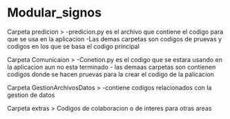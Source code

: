 # Modular_signos
Carpeta predicion > 
    -predicion.py es el archivo que contiene el codigo para 
    que se usa en la aplicacion 
    -Las demas carpetas son codigos de pruevas y codigos 
    en los que se basa el codigo principal
    
Carpeta Comunicaion >
    -Conetion.py es el codigo que se estara usando en la aplicacion 
    aun no esta terminado 
    - las demaas carpetas son contienen codigos donde se hacen 
    pruevas para la crear el codigo de la palicacion 
    
Carpeta GestionArchivosDatos >
    -contiene codigos relacionados con la gestion de datos
    
Carpeta extras >
    Codigos de colaboracion o de interes para otras areas 
